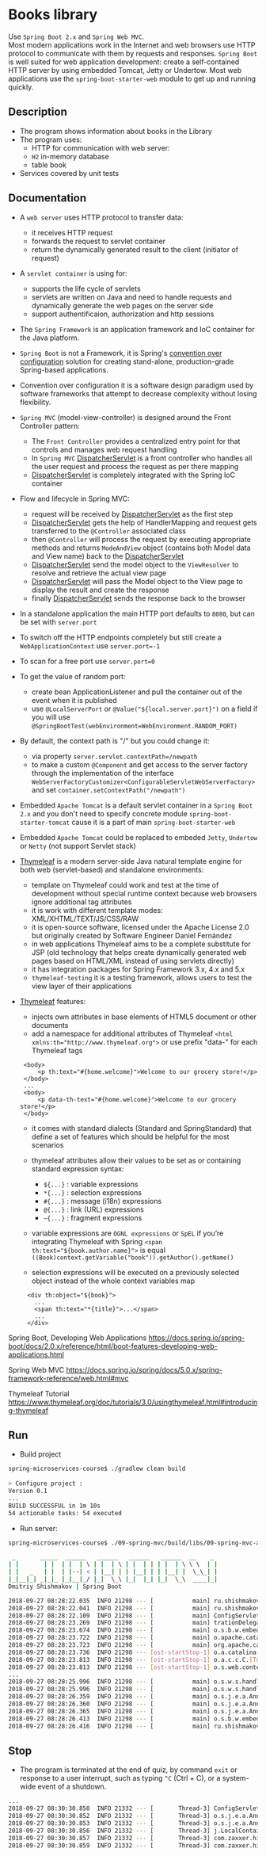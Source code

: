 Books library
=======
Use `Spring Boot 2.x` and `Spring Web MVC`.<br/>
Most modern applications work in the Internet and web browsers use HTTP protocol to communicate with them by requests and responses.
`Spring Boot` is well suited for web application development: create a self-contained HTTP server by using embedded Tomcat, Jetty or Undertow.
Most web applications use the `spring-boot-starter-web` module to get up and running quickly.


## Description
 * The program shows information about books in the Library
 * The program uses:
   * HTTP for communication with web server:
   * `H2` in-memory database 
   * table book
 * Services covered by unit tests


## Documentation
 * A `web server` uses HTTP protocol to transfer data:
   * it receives HTTP request
   * forwards the request to servlet container
   * return the dynamically generated result to the client (initiator of request)

 * A `servlet container` is using for:
   * supports the life cycle of servlets
   * servlets are written on Java and need to handle requests and dynamically generate the web pages on the server side
   * support authentificaion, authorization and http sessions

 * The `Spring Framework` is an application framework and IoC container for the Java platform.
 * `Spring Boot` is not a Framework, it is Spring's [convention over configuration](https://en.wikipedia.org/wiki/Convention_over_configuration) solution for creating stand-alone, production-grade Spring-based applications.
 * Convention over configuration it is a software design paradigm used by software frameworks that attempt to decrease complexity without losing flexibility.

 * `Spring MVC` (model-view-controller) is designed around the Front Controller pattern:
   * The `Front Controller` provides a centralized entry point for that controls and manages web request handling
   * In `Spring MVC` [DispatcherServlet](https://docs.spring.io/spring/docs/5.0.x/javadoc-api/org/springframework/web/servlet/DispatcherServlet.html) is a front controller who handles all the user request and process the request as per there mapping
   * [DispatcherServlet](https://docs.spring.io/spring/docs/5.0.x/javadoc-api/org/springframework/web/servlet/DispatcherServlet.html) is completely integrated with the Spring IoC container

 * Flow and lifecycle in Spring MVC:
   * request will be received by [DispatcherServlet](https://docs.spring.io/spring/docs/5.0.x/javadoc-api/org/springframework/web/servlet/DispatcherServlet.html) as the first step
   * [DispatcherServlet](https://docs.spring.io/spring/docs/5.0.x/javadoc-api/org/springframework/web/servlet/DispatcherServlet.html) gets the help of HandlerMapping and request gets transferred to the `@Controller` associated class
   * then `@Controller` will process the request by executing appropriate methods and returns `ModeAndView` object (contains both Model data and View name) back to the [DispatcherServlet](https://docs.spring.io/spring/docs/5.0.x/javadoc-api/org/springframework/web/servlet/DispatcherServlet.html)
   * [DispatcherServlet](https://docs.spring.io/spring/docs/5.0.x/javadoc-api/org/springframework/web/servlet/DispatcherServlet.html) send the model object to the `ViewResolver` to resolve and retrieve the actual view page
   * [DispatcherServlet](https://docs.spring.io/spring/docs/5.0.x/javadoc-api/org/springframework/web/servlet/DispatcherServlet.html) will pass the Model object to the View page to display the result and create the response
   * finally [DispatcherServlet](https://docs.spring.io/spring/docs/5.0.x/javadoc-api/org/springframework/web/servlet/DispatcherServlet.html) sends the response back to the browser

 * In a standalone application the main HTTP port defaults to `8080`, but can be set with `server.port`
 * To switch off the HTTP endpoints completely but still create a `WebApplicationContext` use `server.port=-1`
 * To scan for a free port use `server.port=0`
 * To get the value of random port:
   * create bean ApplicationListener<EmbeddedServletContainerInitializedEvent> and pull the container out of the event 
   when it is published
   * use `@LocalServerPort` or `@Value("${local.server.port}")` on a field if you will use 
   `@SpringBootTest(webEnvironment=WebEnvironment.RANDOM_PORT)`

 * By default, the context path is "/" but you could change it:
   * via property `server.servlet.contextPath=/newpath`
   * to make a custom `@Component` and get access to the server factory through the implementation of the interface `WebServerFactoryCustomizer<ConfigurableServletWebServerFactory>` and set `container.setContextPath("/newpath")`

 * Embedded `Apache Tomcat` is a default servlet container in a `Spring Boot 2.x` and you don't need to specify concrete module `spring-boot-starter-tomcat` cause it is a part of main `spring-boot-starter-web`
 * Embedded `Apache Tomcat` could be replaced to embeded `Jetty`, `Undertow` or `Netty` (not support Servlet stack)

 * [Thymeleaf](https://www.thymeleaf.org) is a modern server-side Java natural template engine for both web (servlet-based) and standalone environments:
   * template on Thymeleaf could work and test at the time of development without special runtime context because web browsers ignore additional tag attributes
   * it is work with different template modes:  XML/XHTML/TEXT/JS/CSS/RAW
   * it is open-source software, licensed under the Apache License 2.0 but originally created by Software Engineer Daniel Fernández
   * in web applications Thymeleaf aims to be a complete substitute for JSP (old technology that helps create dynamically generated web pages based on HTML/XML instead of using servlets directly)
   * it has integration packages for Spring Framework 3.x, 4.x and 5.x
   * `thymeleaf-testing` it is a testing framework, allows users to test the view layer of their applications

 * [Thymeleaf](https://www.thymeleaf.org) features:
   * injects own attributes in base elements of HTML5 document or other documents
   * add a namespace for additional attributes of Thymeleaf `<html xmlns:th="http://www.thymeleaf.org">` or use prefix "data-" for each Thymeleaf tags
   ```
  	<body>
    	<p th:text="#{home.welcome}">Welcome to our grocery store!</p>
  	</body>
  	...
  	<body>
    	<p data-th-text="#{home.welcome}">Welcome to our grocery store!</p>
  	</body>  	   
   ```
   * it comes with standard dialects (Standard and SpringStandard) that define a set of features which should be helpful for the most scenarios
   * thymeleaf attributes allow their values to be set as or containing standard expression syntax:
     * `${...}` : variable expressions
     * `*{...}` : selection expressions
     * `#{...}` : message (i18n) expressions
     * `@{...}` : link (URL) expressions
     * `~{...}` : fragment expressions

   * variable expressions are `OGNL expressions` or `SpEL` if you’re integrating Thymeleaf with Spring `<span th:text="${book.author.name}">` is equal `((Book)context.getVariable("book")).getAuthor().getName()`
   * selection expressions will be executed on a previously selected object instead of the whole context variables map
   ```
     <div th:object="${book}">
       ...
       <span th:text="*{title}">...</span>
       ...
     </div>
   ```


Spring Boot, Developing Web Applications
https://docs.spring.io/spring-boot/docs/2.0.x/reference/html/boot-features-developing-web-applications.html

Spring Web MVC
https://docs.spring.io/spring/docs/5.0.x/spring-framework-reference/web.html#mvc

Thymeleaf Tutorial
https://www.thymeleaf.org/doc/tutorials/3.0/usingthymeleaf.html#introducing-thymeleaf


## Run
 *  Build project
```sh
spring-microservices-course$ ./gradlew clean build
                             
> Configure project :
Version 0.1
...
BUILD SUCCESSFUL in 1m 10s
54 actionable tasks: 54 executed
```

  *  Run server: 
```sh
spring-microservices-course$ ./09-spring-mvc/build/libs/09-spring-mvc-all-0.1.jar

 _       _____  ______   ______   ______   ______  __    _
| |       | |  | |  | \ | |  | \ | |  | | | |  | \ \ \  | |
| |   _   | |  | |--| < | |__| | | |__| | | |__| |  \_\_| |
|_|__|_| _|_|_ |_|__|_/ |_|  \_\ |_|  |_| |_|  \_\  ____|_|
Dmitriy Shishmakov | Spring Boot

2018-09-27 08:28:22.035  INFO 21298 --- [           main] ru.shishmakov.Main                       : Starting Main on shishmakov.local with PID 21298 (/Users/dima/programming/git/otus/spring-course/spring-microservices-course/09-spring-mvc/build/libs/09-spring-mvc-all-0.1.jar started by dima in /Users/dima/programming/git/otus/spring-course/spring-microservices-course/09-spring-mvc/build/libs)
2018-09-27 08:28:22.041  INFO 21298 --- [           main] ru.shishmakov.Main                       : No active profile set, falling back to default profiles: default
2018-09-27 08:28:22.109  INFO 21298 --- [           main] ConfigServletWebServerApplicationContext : Refreshing org.springframework.boot.web.servlet.context.AnnotationConfigServletWebServerApplicationContext@b065c63: startup date [Thu Sep 27 08:28:22 MSK 2018]; root of context hierarchy
2018-09-27 08:28:23.269  INFO 21298 --- [           main] trationDelegate$BeanPostProcessorChecker : Bean 'org.springframework.transaction.annotation.ProxyTransactionManagementConfiguration' of type [org.springframework.transaction.annotation.ProxyTransactionManagementConfiguration$$EnhancerBySpringCGLIB$$2d6d6e7e] is not eligible for getting processed by all BeanPostProcessors (for example: not eligible for auto-proxying)
2018-09-27 08:28:23.674  INFO 21298 --- [           main] o.s.b.w.embedded.tomcat.TomcatWebServer  : Tomcat initialized with port(s): 8080 (http)
2018-09-27 08:28:23.722  INFO 21298 --- [           main] o.apache.catalina.core.StandardService   : Starting service [Tomcat]
2018-09-27 08:28:23.723  INFO 21298 --- [           main] org.apache.catalina.core.StandardEngine  : Starting Servlet Engine: Apache Tomcat/8.5.32
2018-09-27 08:28:23.736  INFO 21298 --- [ost-startStop-1] o.a.catalina.core.AprLifecycleListener   : The APR based Apache Tomcat Native library which allows optimal performance in production environments was not found on the java.library.path: [/Users/dima/Library/Java/Extensions:/Library/Java/Extensions:/Network/Library/Java/Extensions:/System/Library/Java/Extensions:/usr/lib/java:.]
2018-09-27 08:28:23.813  INFO 21298 --- [ost-startStop-1] o.a.c.c.C.[Tomcat].[localhost].[/]       : Initializing Spring embedded WebApplicationContext
2018-09-27 08:28:23.813  INFO 21298 --- [ost-startStop-1] o.s.web.context.ContextLoader            : Root WebApplicationContext: initialization completed in 1707 ms
...
2018-09-27 08:28:25.996  INFO 21298 --- [           main] o.s.w.s.handler.SimpleUrlHandlerMapping  : Mapped URL path [/webjars/**] onto handler of type [class org.springframework.web.servlet.resource.ResourceHttpRequestHandler]
2018-09-27 08:28:25.996  INFO 21298 --- [           main] o.s.w.s.handler.SimpleUrlHandlerMapping  : Mapped URL path [/**] onto handler of type [class org.springframework.web.servlet.resource.ResourceHttpRequestHandler]
2018-09-27 08:28:26.359  INFO 21298 --- [           main] o.s.j.e.a.AnnotationMBeanExporter        : Registering beans for JMX exposure on startup
2018-09-27 08:28:26.360  INFO 21298 --- [           main] o.s.j.e.a.AnnotationMBeanExporter        : Bean with name 'dataSource' has been autodetected for JMX exposure
2018-09-27 08:28:26.365  INFO 21298 --- [           main] o.s.j.e.a.AnnotationMBeanExporter        : Located MBean 'dataSource': registering with JMX server as MBean [com.zaxxer.hikari:name=dataSource,type=HikariDataSource]
2018-09-27 08:28:26.413  INFO 21298 --- [           main] o.s.b.w.embedded.tomcat.TomcatWebServer  : Tomcat started on port(s): 8080 (http) with context path ''
2018-09-27 08:28:26.416  INFO 21298 --- [           main] ru.shishmakov.Main                       : Started Main in 4.787 seconds (JVM running for 5.31)
```


## Stop

 * The program is terminated at the end of quiz, by command `exit` or response to a user interrupt, such as typing `^C` (Ctrl + C), or a system-wide event of a shutdown.
```sh
...
2018-09-27 08:30:30.850  INFO 21332 --- [       Thread-3] ConfigServletWebServerApplicationContext : Closing org.springframework.boot.web.servlet.context.AnnotationConfigServletWebServerApplicationContext@b065c63: startup date [Thu Sep 27 08:30:22 MSK 2018]; root of context hierarchy
2018-09-27 08:30:30.852  INFO 21332 --- [       Thread-3] o.s.j.e.a.AnnotationMBeanExporter        : Unregistering JMX-exposed beans on shutdown
2018-09-27 08:30:30.853  INFO 21332 --- [       Thread-3] o.s.j.e.a.AnnotationMBeanExporter        : Unregistering JMX-exposed beans
2018-09-27 08:30:30.856  INFO 21332 --- [       Thread-3] j.LocalContainerEntityManagerFactoryBean : Closing JPA EntityManagerFactory for persistence unit 'default'
2018-09-27 08:30:30.857  INFO 21332 --- [       Thread-3] com.zaxxer.hikari.HikariDataSource       : HikariPool-1 - Shutdown initiated...
2018-09-27 08:30:30.859  INFO 21332 --- [       Thread-3] com.zaxxer.hikari.HikariDataSource       : HikariPool-1 - Shutdown completed.
```
